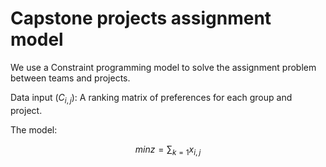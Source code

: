 # Capstone projects assignment model

We use a Constraint programming model to solve the assignment problem between teams and projects.

Data input ($C_{i,j}$): A ranking matrix of preferences for each group and project.

The model:


$$ min z = \sum_{k=1} x_{i, j} $$


